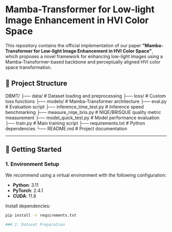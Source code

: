 # Mamba-Transformer for Low-light Image Enhancement in HVI Color Space

This repository contains the official implementation of our paper **"Mamba-Transformer for Low-light Image Enhancement in HVI Color Space"**, which proposes a novel framework for enhancing low-light images using a Mamba-Transformer-based backbone and perceptually aligned HVI color space transformation.

## 📁 Project Structure
DBMT/
├── data/                           # Dataset loading and preprocessing
├── loss/                           # Custom loss functions
├── models/                         # Mamba-Transformer architecture
├── eval.py                         # Evaluation script
├── inference_time_test.py          # Inference speed benchmarking
├── measure_niqe_bris.py            # NIQE/BRISQUE quality metric measurement
├── model_quick_test.py             # Model performance evaluation
├── train.py                        # Main training script
├── requirements.txt                # Python dependencies
└── README.md                       # Project documentation

---

## 🚀 Getting Started

### 1. Environment Setup

We recommend using a virtual environment with the following configuration:

- **Python**: 3.11  
- **PyTorch**: 2.4.1  
- **CUDA**: 11.8

Install dependencies:

```bash
pip install -r requirements.txt

### 2. Dataset Preparation
